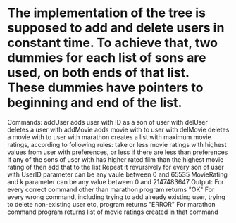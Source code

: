 # The implementation of the tree is supposed to add and delete users in constant time. To achieve that, two dummies for each list of sons are used, on both ends of that list. These dummies have pointers to beginning and end of the list.
Commands:
addUser <ParentUserID> <UserID> adds user with <UserID> ID as a son of user with <ParentUserID>
  delUser <UserID> deletes a user with <UserID>
  addMovie <UserID> <MovieRating>  adds movie with <MovieRating> to user with <UserID>
  delMovie <UserID> <MovieRating> deletes a movie with <MovieRating> to user with <UserID>
  marathon <UserID> <k> creates a list with maximum <k> movie ratings, according to following rules:
        take <k> or less movie ratings with highest values from user with <UserID> preferences, or less if there are less than <k> preferences
        If any of the sons of user with <UserID> has higher rated film than the highest movie rating of <UserID> then add that to the list
        Repeat it revursively for every son of user with <UserID>
UserID parameter can be any vaule between 0 and 65535
MovieRating and k parameter can be any value between 0 and 2147483647
Output:
  For every correct command other than marathon program returns "OK"
  For every wrong command, including trying to add already existing user, trying to delete non-existing user etc, program returns "ERROR"
  For marathon command program returns list of movie ratings created in that command
  
